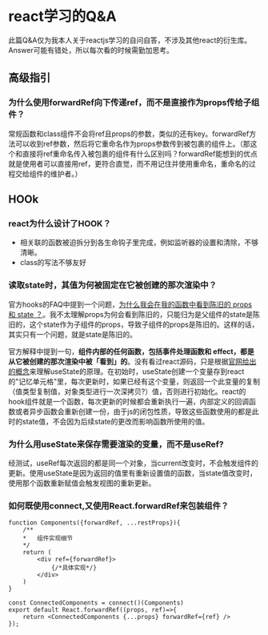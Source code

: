 # react学习的Q&A

此篇Q&A仅为我本人关于reactjs学习的自问自答，不涉及其他react的衍生库。Answer可能有错处，所以每次看的时候需勤加思考。

## 高级指引

### 为什么使用forwardRef向下传递ref，而不是直接作为props传给子组件？

常规函数和class组件不会将ref且props的参数，类似的还有key。forwardRef方法可以收到ref参数，然后将它重命名作为props参数传到被包裹的组件上。（那这个和直接将ref重命名传入被包裹的组件有什么区别吗？forwardRef能想到的优点就是使用者可以直接用ref，更符合直觉，而不用记住并使用重命名，重命名的过程交给组件的维护者。）

## HOOk

### react为什么设计了HOOK？

- 相关联的函数被迫拆分到各生命钩子里完成，例如监听器的设置和清除，不够清晰。
- class的写法不够友好

### 读取state时，其值为何被固定在它被创建的那次渲染中？

官方hooks的FAQ中提到一个问题，[为什么我会在我的函数中看到陈旧的 props 和 state ？](https://zh-hans.reactjs.org/docs/hooks-faq.html#why-am-i-seeing-stale-props-or-state-inside-my-function)。我不太理解props为何会看到陈旧的，只能归为是父组件的state是陈旧的，这个state作为子组件的props，导致子组件的props是陈旧的。这样的话，其实只有一个问题，就是state是陈旧的。

官方解释中提到一句，<b>组件内部的任何函数，包括事件处理函数和 effect，都是从它被创建的那次渲染中被「看到」的</b>。没有看过react源码，只是根据[官网给出的概念](https://zh-hans.reactjs.org/docs/hooks-faq.html#how-does-react-associate-hook-calls-with-components)来理解useState的原理。在初始时，useState创建一个变量存到react的"记忆单元格"里，每次更新时，如果已经有这个变量，则返回一个此变量的复制（值类型复制值，对象类型进行一次深拷贝?）值，否则进行初始化。react的hook组件就是一个函数，每次更新的时候都会重新执行一遍，内部定义的回调函数或者异步函数会重新创建一份，由于js的闭包性质，导致这些函数使用的都是此时的state值，不会因为后续state的更改而影响函数所使用的值。

### 为什么用useState来保存需要渲染的变量，而不是useRef?

经测试，useRef每次返回的都是同一个对象，当current改变时，不会触发组件的更新。使用useState是因为返回的值里有重新设置值的函数，当state值改变时，使用那个函数重新赋值会触发视图的重新更新。

### 如何既使用connect,又使用React.forwardRef来包装组件？

    function Components({forwardRef, ...restProps}){
        /**
        *   组件实现细节
        */
        return (
            <div ref={forwardRef}>
                {/*具体实现*/}
            </div>
        )
    }
    
    const ConnectedComponents = connect()(Components)
    export default React.forwardRef((props, ref)=>{
        return <ConnectedComponents {...props} forwardRef={ref} />
    });
    